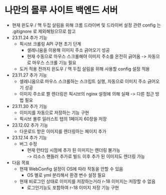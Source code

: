 # 나만의 몰루 사이트 백엔드 서버
- 현재 윈도우 / 맥 두집 살림을 위해 크롬 드라이버 및 드라이버 설정 관련 config 는<br/>
  .gitignore 로 제외해뒀으므로 참고
- 23.11.24 추가 기능
  - 픽시브 크롤링 API 구현 초기 단계
    - 셀레니움을 이용해 이미지 주소 긁어오기 성공
    - 현재 수동으로 마우스 스크롤해야 이미지 주소를 온전히 긁어옴
      -> 자동으로 마우스 스크롤 기능 필요
  - 도커 적용 전까지 윈도우 / 맥 두집 살림을 위해 사용할 config 설정 적용
- 23.11.27 추가 기능
  - 셀레니움으로 마우스 스크롤하는 스크립트 실행, 자동으로 이미지 주소 긁어오기 성공
  - 이미지 주소로 짤 렌더링은 픽시브의 nginx 설정에 의해 실패
    -> 다른 접근 방법 필요
- 23.11.30 추가 기능
  - 이미지를 자동으로 저장하는 기능 구현
  - 픽시브 몰루 일러스트 탭의 1페이지 60장을 저장
- 23.12.02 추가 기능
  - 다운로드 받은 이미지를 렌더링하는 페이지 추가
- 23.12.14 추가 기능
  - 버그 수정
    - 현재 런타임 시점에 추가 된 이미지는 렌더링 불가능 <br/> 
      -> 리소스 핸들러 추가로 빌드 이후 추가 된 이미지도 렌더링 가능
- 다음 목표
  - 현재 WebConfig 설정이 OS에 따라 작동을 안할 수 있음
    - OS 별로 yml 분리해서 환경 변수 설정 필요
  - 현재 비로그인 상태로 이미지를 저장하는거라 r-18 이미지는 저장할 수 없음
    - 로그인기능도 포함하여 r-18 이미지 저장 기능 구현
